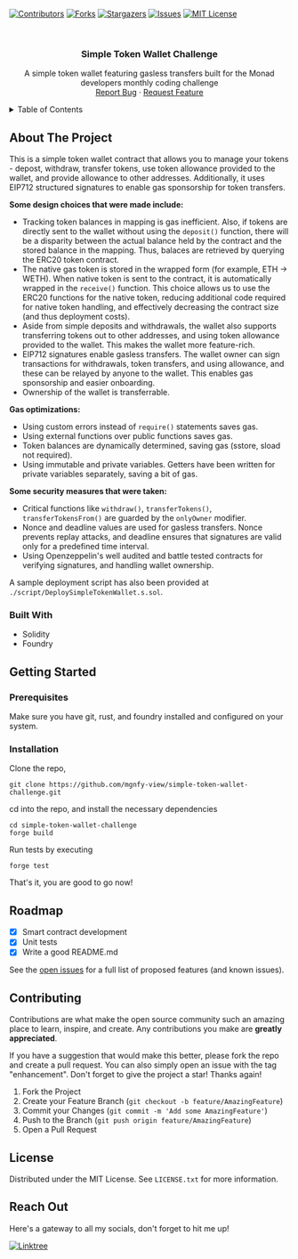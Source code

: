 <!-- PROJECT SHIELDS -->

[![Contributors][contributors-shield]][contributors-url]
[![Forks][forks-shield]][forks-url]
[![Stargazers][stars-shield]][stars-url]
[![Issues][issues-shield]][issues-url]
[![MIT License][license-shield]][license-url]

<!-- PROJECT LOGO -->
<br />
<div align="center">
  <!-- <a href="https://github.com/mgnfy-view/simple-token-wallet-challenge">
    <img src="assets/icon.svg" alt="Logo" width="80" height="80">
  </a> -->

  <h3 align="center">Simple Token Wallet Challenge</h3>

  <p align="center">
    A simple token wallet featuring gasless transfers built for the Monad developers monthly coding challenge
    <br />
    <a href="https://github.com/mgnfy-view/simple-token-wallet-challenge/issues/new?labels=bug&template=bug-report---.md">Report Bug</a>
    ·
    <a href="https://github.com/mgnfy-view/simple-token-wallet-challenge/issues/new?labels=enhancement&template=feature-request---.md">Request Feature</a>
  </p>
</div>

<!-- TABLE OF CONTENTS -->
<details>
  <summary>Table of Contents</summary>
  <ol>
    <li>
      <a href="#about-the-project">About The Project</a>
      <ul>
        <li><a href="#built-with">Built With</a></li>
      </ul>
    </li>
    <li>
      <a href="#getting-started">Getting Started</a>
      <ul>
        <li><a href="#prerequisites">Prerequisites</a></li>
        <li><a href="#installation">Installation</a></li>
      </ul>
    </li>
    <li><a href="#roadmap">Roadmap</a></li>
    <li><a href="#contributing">Contributing</a></li>
    <li><a href="#license">License</a></li>
    <li><a href="#contact">Contact</a></li>
  </ol>
</details>

<!-- ABOUT THE PROJECT -->

## About The Project

This is a simple token wallet contract that allows you to manage your tokens - depost, withdraw, transfer tokens, use token allowance provided to the wallet, and provide allowance to other addresses. Additionally, it uses EIP712 structured signatures to enable gas sponsorship for token transfers.

**Some design choices that were made include:**

- Tracking token balances in mapping is gas inefficient. Also, if tokens are directly sent to the wallet without using the `deposit()` function, there will be a disparity between the actual balance held by the contract and the stored balance in the mapping. Thus, balaces are retrieved by querying the ERC20 token contract.
- The native gas token is stored in the wrapped form (for example, ETH -> WETH). When native token is sent to the contract, it is automatically wrapped in the `receive()` function. This choice allows us to use the ERC20 functions for the native token, reducing additional code required for native token handling, and effectively decreasing the contract size (and thus deployment costs).
- Aside from simple deposits and withdrawals, the wallet also supports transferring tokens out to other addresses, and using token allowance provided to the wallet. This makes the wallet more feature-rich.
- EIP712 signatures enable gasless transfers. The wallet owner can sign transactions for withdrawals, token transfers, and using allowance, and these can be relayed by anyone to the wallet. This enables gas sponsorship and easier onboarding.
- Ownership of the wallet is transferrable.

**Gas optimizations:**

- Using custom errors instead of `require()` statements saves gas.
- Using external functions over public functions saves gas.
- Token balances are dynamically determined, saving gas (sstore, sload not required).
- Using immutable and private variables. Getters have been written for private variables separately, saving a bit of gas.

**Some security measures that were taken:**

- Critical functions like `withdraw()`, `transferTokens()`, `transferTokensFrom()` are guarded by the `onlyOwner` modifier.
- Nonce and deadline values are used for gasless transfers. Nonce prevents replay attacks, and deadline ensures that signatures are valid only for a predefined time interval.
- Using Openzeppelin's well audited and battle tested contracts for verifying signatures, and handling wallet ownership.

A sample deployment script has also been provided at `./script/DeploySimpleTokenWallet.s.sol`.

### Built With

- Solidity
- Foundry

<!-- GETTING STARTED -->

## Getting Started

### Prerequisites

Make sure you have git, rust, and foundry installed and configured on your system.

### Installation

Clone the repo,

```shell
git clone https://github.com/mgnfy-view/simple-token-wallet-challenge.git
```

cd into the repo, and install the necessary dependencies

```shell
cd simple-token-wallet-challenge
forge build
```

Run tests by executing

```shell
forge test
```

That's it, you are good to go now!

<!-- ROADMAP -->

## Roadmap

-   [x] Smart contract development
-   [x] Unit tests
-   [x] Write a good README.md

See the [open issues](https://github.com/mgnfy-view/simple-token-wallet-challenge/issues) for a full list of proposed features (and known issues).

<!-- CONTRIBUTING -->

## Contributing

Contributions are what make the open source community such an amazing place to learn, inspire, and create. Any contributions you make are **greatly appreciated**.

If you have a suggestion that would make this better, please fork the repo and create a pull request. You can also simply open an issue with the tag "enhancement".
Don't forget to give the project a star! Thanks again!

1. Fork the Project
2. Create your Feature Branch (`git checkout -b feature/AmazingFeature`)
3. Commit your Changes (`git commit -m 'Add some AmazingFeature'`)
4. Push to the Branch (`git push origin feature/AmazingFeature`)
5. Open a Pull Request

<!-- LICENSE -->

## License

Distributed under the MIT License. See `LICENSE.txt` for more information.

<!-- CONTACT -->

## Reach Out

Here's a gateway to all my socials, don't forget to hit me up!

[![Linktree](https://img.shields.io/badge/linktree-1de9b6?style=for-the-badge&logo=linktree&logoColor=white)][linktree-url]

<!-- MARKDOWN LINKS & IMAGES -->
<!-- https://www.markdownguide.org/basic-syntax/#reference-style-links -->

[contributors-shield]: https://img.shields.io/github/contributors/mgnfy-view/simple-token-wallet-challenge.svg?style=for-the-badge
[contributors-url]: https://github.com/mgnfy-view/simple-token-wallet-challenge/graphs/contributors
[forks-shield]: https://img.shields.io/github/forks/mgnfy-view/simple-token-wallet-challenge.svg?style=for-the-badge
[forks-url]: https://github.com/mgnfy-view/simple-token-wallet-challenge/network/members
[stars-shield]: https://img.shields.io/github/stars/mgnfy-view/simple-token-wallet-challenge.svg?style=for-the-badge
[stars-url]: https://github.com/mgnfy-view/simple-token-wallet-challenge/stargazers
[issues-shield]: https://img.shields.io/github/issues/mgnfy-view/simple-token-wallet-challenge.svg?style=for-the-badge
[issues-url]: https://github.com/mgnfy-view/simple-token-wallet-challenge/issues
[license-shield]: https://img.shields.io/github/license/mgnfy-view/simple-token-wallet-challenge.svg?style=for-the-badge
[license-url]: https://github.com/mgnfy-view/simple-token-wallet-challenge/blob/master/LICENSE.txt
[linktree-url]: https://linktr.ee/mgnfy.view
